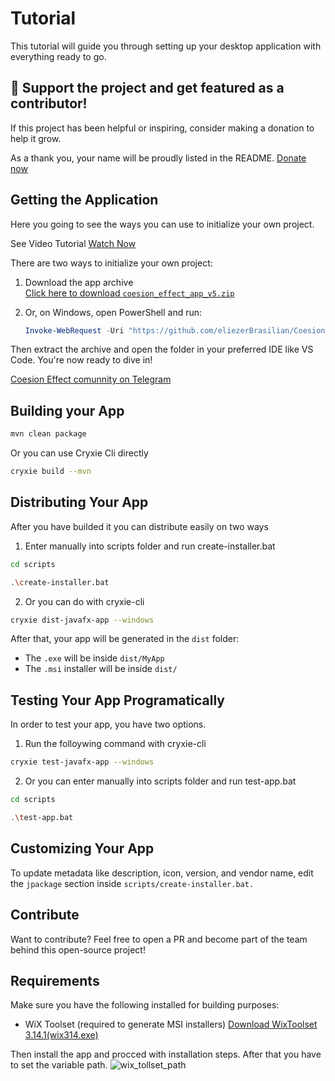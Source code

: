 # Tutorial

This tutorial will guide you through setting up your desktop application with everything ready to go.

## 💖 Support the project and get featured as a contributor!
If this project has been helpful or inspiring, consider making a donation to help it grow.

As a thank you, your name will be proudly listed in the README.
[Donate now](buymeacoffee.com/plantfall)

## Getting the Application

Here you going to see the ways you can use to initialize your own project.

See Video Tutorial
[Watch Now](https://youtu.be/HJPHG8Bqq98)

There are two ways to initialize your own project:

1. Download the app archive  
   [Click here to download `coesion_effect_app_v5.zip`](https://github.com/eliezerBrasilian/Coesion-Effect/releases/download/v5/my_coesion_effect_app_v5.zip)

2. Or, on Windows, open PowerShell and run:

   ```powershell
   Invoke-WebRequest -Uri "https://github.com/eliezerBrasilian/Coesion-Effect/releases/download/v5/my_coesion_effect_app_v5.zip" -OutFile "coesion_effect_app_v5.zip"
   ```

Then extract the archive and open the folder in your preferred IDE like VS Code. You're now ready to dive in!

[Coesion Effect comunnity on Telegram](https://t.me/coesion_effect)

## Building your App

```bash
mvn clean package
```

Or you can use Cryxie Cli directly

```bash
cryxie build --mvn
```

## Distributing Your App

After you have builded it you can distribute easily on two ways

1. Enter manually into scripts folder and run create-installer.bat

```bash
cd scripts
```

```bash
.\create-installer.bat
```

2. Or you can do with cryxie-cli

```bash
cryxie dist-javafx-app --windows
```

After that, your app will be generated in the `dist` folder:

- The `.exe` will be inside `dist/MyApp`
- The `.msi` installer will be inside `dist/`

## Testing Your App Programatically

In order to test your app, you have two options.

1. Run the folloywing command with cryxie-cli

```bash
cryxie test-javafx-app --windows
```

2. Or you can enter manually into scripts folder and run test-app.bat

```bash
cd scripts
```

```bash
.\test-app.bat
```

## Customizing Your App

To update metadata like description, icon, version, and vendor name, edit the `jpackage` section inside `scripts/create-installer.bat.`

## Contribute

Want to contribute?
Feel free to open a PR and become part of the team behind this open-source project!

## Requirements

Make sure you have the following installed for building purposes:

- WiX Toolset (required to generate MSI installers)
  [Download WixToolset 3.14.1(wix314.exe)](https://github.com/wixtoolset/wix3/releases/tag/wix3141rtm)

Then install the app and procced with installation steps. After that you have to set the variable path.
![wix_tollset_path](https://github.com/user-attachments/assets/d92cc6ec-fdd9-4eac-bb82-1c878fa66937)
